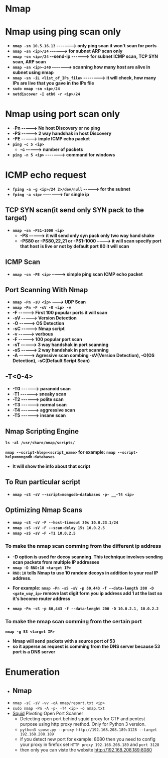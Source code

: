 # Nmap

# Nmap using ping scan only
- __`nmap -sn 10.5.16.13` -------> only ping scan it won't scan for ports__
- __`nmap -sn <ip>/24` ------> for subnet ARP scan only__
- __`nmap -sn <ip>/24`  --send-ip  ------> for subnet ICMP scan, TCP SYN scan, ARP scan__
- __`nmap -sn <ip>-240` -------> scanning how many host are alive in subnet using nmap__
- __`nmap -sn -iL <list_of_IPs_file>`  --------> it will check, how many IPs are live that you gave in the IPs file__
- __`sudo nmap -sn <ip>/24`__
- __`netdiscover -I eth0 -r <ip>/24`__

# Nmap using port scan only 
- __-Pn -----> No host Discovery or no ping__
- __-PS -----> 2 way handshak in host Discovery__
- __-PE -----> imple ICMP echo packet__
- __`ping -c 5 <ip>`__
  - __-c -----> number of packets__
- __`ping -n 5 <ip>`   -------> command for windows__
# ICMP echo request
- __`fping -a -g <ip>/24 2>/dev/null` -----> for the subnet__
- __`fping -a <ip>`  -------> for single ip__

## TCP SYN scan(it send only SYN pack to the target)
- __`nmap -sn -PS1-1000 <ip>`__
  + __-PS -----> it will send only syn pack only two way hand shake__
  + __-PS80 or -PS80,22,21 or -PS1-1000 ----> it will scan specify port that host is live or not by default port 80 it will scan__

## ICMP Scan 
- __`nmap -sn -PE <ip>` ----> simple ping scan ICMP echo packet__






## Port Scanning With Nmap
- __`nmap -Pn -sU <ip>`      ---> UDP Scan__
- __`nmap -Pn -F -sV -O <ip> -v`__
- __-F  -----> First 100 popular ports it will scan__
- __-sV -----> Version Detection__
- __-O  -----> OS Detection__
- __-sC -----> Nmap script__ 
- __-v  -----> verbous__
- __-F  -----> 100 popular port scan__
- __-sT -----> 3 way handshak in port scanning__
- __-sS -----> 2 way handshak in port scanning__
- __-A  -----> Agressive scan combing -sV(Version Detection), -O(OS Detection), -sC(Default Script Scan)__
## -T<0-4>
  - __-T0 ------> paranoid scan__
  - __-T1 ------> sneaky scan__
  - __-T2 ------> polite scan__
  - __-T3 ------> normal scan__
  - __-T4 ------> aggressive scan__
  - __-T5 ------> insane scan__


## Nmap Scripting Engine
__`ls -al /usr/share/nmap/scripts/`__

__`nmap --script-hlep=<script_name>`__
__for example:__
__`nmap --script-help=mongodb-databases`__
  -  __It will show the info about that script__

## To Run particular script 
- __`nmap -sS -sV --script=mongodb-databases -p- __-T4 <ip>`__

## Optimizing Nmap Scans

- __`nmap -sS -sV -F --host-timeout 30s 10.0.23.1/24`__
- __`nmap -sS -sV -F --scan-delay 15s 10.0.2.5`__
- __`nmap -sS -sV -F -T1 10.0.2.5`__
### To make the nmap scan comming from the different ip address 
+ __-D option is used for decoy scanning. This technique involves sending scan packets from multiple IP addresses__
+ __`nmap -D RND:10 <target IP>`__
+ __`RND:10` tells Nmap to use 10 random decoys in addition to your real IP address.__
- __For example:__
__`nmap -Pn -sS -sV -p 80,443 -f --data-length 200 -D <gate_way_ip>` remove last digit form you ip address add 1 at the last so it's become router address__
 + __`nmap -Pn -sS -p 80,443 -f --data-lenght 200 -D 10.0.2.1, 10.0.2.2`__
### To make the nmap scan comming from the certain port
__`nmap -g 53 <target IP>`__
+ __Nmap will send packets with a source port of 53__
+ __so it apperse as request is comming from the DNS server because 53 port is a DNS server__



# Enumeration
- ## Nmap <a name="nmap"></a>
- ```nmap -sC -sV -vv -oA nmap/report.txt <ip>```
- ```sudo nmap -Pn -A -p- -T4 <ip> -o nmap.txt```
- [Squid](https://github.com/aancw/spose.git) Pivoting Open Port Scanner
  - Detecting open port behind squid proxy for CTF and pentest purpose using http proxy method. Only for Python 3 version.
  - ```python3 spose.py --proxy http://192.168.208.189:3128 --target 192.168.208.189```
  - if you detect new port for example: 8080 then you need to config your proxy in firefox set ```HTTP proxy 192.168.208.189``` and ```port 3128```
  - then only you can viste the website http://192.168.208.189:8080
